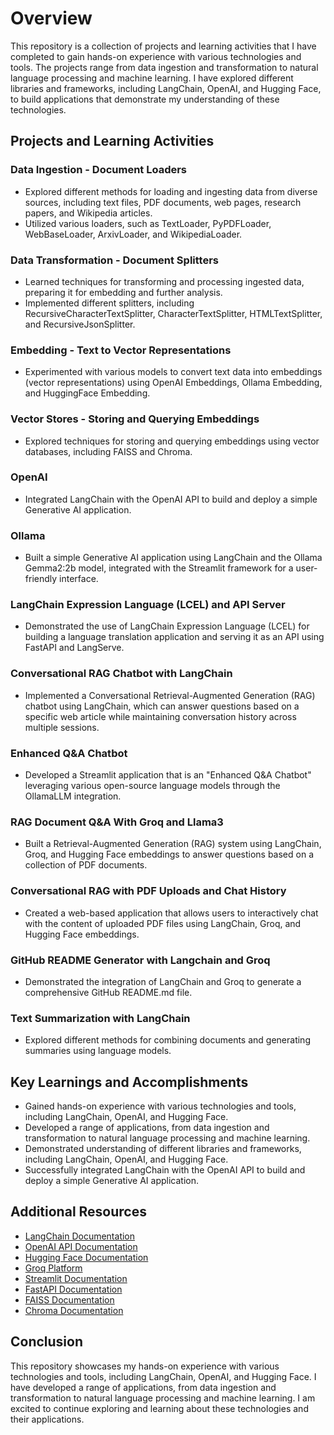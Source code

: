 **Overview**
================================

This repository is a collection of projects and learning activities that I have completed to gain hands-on experience with various technologies and tools. The projects range from data ingestion and transformation to natural language processing and machine learning. I have explored different libraries and frameworks, including LangChain, OpenAI, and Hugging Face, to build applications that demonstrate my understanding of these technologies.

**Projects and Learning Activities**
------------------------------------

### Data Ingestion - Document Loaders

*   Explored different methods for loading and ingesting data from diverse sources, including text files, PDF documents, web pages, research papers, and Wikipedia articles.
*   Utilized various loaders, such as TextLoader, PyPDFLoader, WebBaseLoader, ArxivLoader, and WikipediaLoader.

### Data Transformation - Document Splitters

*   Learned techniques for transforming and processing ingested data, preparing it for embedding and further analysis.
*   Implemented different splitters, including RecursiveCharacterTextSplitter, CharacterTextSplitter, HTMLTextSplitter, and RecursiveJsonSplitter.

### Embedding - Text to Vector Representations

*   Experimented with various models to convert text data into embeddings (vector representations) using OpenAI Embeddings, Ollama Embedding, and HuggingFace Embedding.

### Vector Stores - Storing and Querying Embeddings

*   Explored techniques for storing and querying embeddings using vector databases, including FAISS and Chroma.

### OpenAI

*   Integrated LangChain with the OpenAI API to build and deploy a simple Generative AI application.

### Ollama

*   Built a simple Generative AI application using LangChain and the Ollama Gemma2:2b model, integrated with the Streamlit framework for a user-friendly interface.

### LangChain Expression Language (LCEL) and API Server

*   Demonstrated the use of LangChain Expression Language (LCEL) for building a language translation application and serving it as an API using FastAPI and LangServe.

### Conversational RAG Chatbot with LangChain

*   Implemented a Conversational Retrieval-Augmented Generation (RAG) chatbot using LangChain, which can answer questions based on a specific web article while maintaining conversation history across multiple sessions.

### Enhanced Q\&A Chatbot

*   Developed a Streamlit application that is an "Enhanced Q\&A Chatbot" leveraging various open-source language models through the OllamaLLM integration.

### RAG Document Q\&A With Groq and Llama3

*   Built a Retrieval-Augmented Generation (RAG) system using LangChain, Groq, and Hugging Face embeddings to answer questions based on a collection of PDF documents.

### Conversational RAG with PDF Uploads and Chat History

*   Created a web-based application that allows users to interactively chat with the content of uploaded PDF files using LangChain, Groq, and Hugging Face embeddings.

### GitHub README Generator with Langchain and Groq

*   Demonstrated the integration of LangChain and Groq to generate a comprehensive GitHub README.md file.

### Text Summarization with LangChain

*   Explored different methods for combining documents and generating summaries using language models.

**Key Learnings and Accomplishments**
--------------------------------------

*   Gained hands-on experience with various technologies and tools, including LangChain, OpenAI, and Hugging Face.
*   Developed a range of applications, from data ingestion and transformation to natural language processing and machine learning.
*   Demonstrated understanding of different libraries and frameworks, including LangChain, OpenAI, and Hugging Face.
*   Successfully integrated LangChain with the OpenAI API to build and deploy a simple Generative AI application.

**Additional Resources**
-------------------------

*   [LangChain Documentation](https://langchain.readthedocs.io/en/latest/)
*   [OpenAI API Documentation](https://beta.openai.com/docs/api-reference/introduction)
*   [Hugging Face Documentation](https://huggingface.co/docs)
*   [Groq Platform](https://www.groq.com/)
*   [Streamlit Documentation](https://docs.streamlit.io/en/stable/)
*   [FastAPI Documentation](https://fastapi.tiangolo.com/)
*   [FAISS Documentation](https://faiss.ai/)
*   [Chroma Documentation](https://chroma.dev/)

**Conclusion**
----------

This repository showcases my hands-on experience with various technologies and tools, including LangChain, OpenAI, and Hugging Face. I have developed a range of applications, from data ingestion and transformation to natural language processing and machine learning. I am excited to continue exploring and learning about these technologies and their applications.